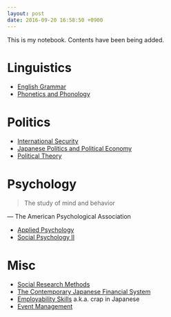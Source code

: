```yaml
---
layout: post
date: 2016-09-20 16:58:50 +0900
---
```

This is my notebook. Contents have been being added.

# Linguistics
* [English Grammar](articles/linguistics/english)
* [Phonetics and Phonology](articles/linguistics/phonetics_and_phonology)

# Politics

* [International Security](articles/politics/international)
* [Japanese Politics and Political Economy](articles/politics/japan)
* [Political Theory](articles/politics/theory)

# Psychology
> The study of mind and behavior

― The American Psychological Association

* [Applied Psychology](articles/psychology/applied_psychology)
* [Social Psychology Ⅱ](articles/psychology/social_psychology)

# Misc

* [Social Research Methods](articles/social_research_methods)
* [The Contemporary Japanese Financial System](articles/the_contemporary_japanese_financial_system)
* [Employability Skills](articles/employability_skills) a.k.a. crap in Japanese
* [Event Management](articles/event_management)
